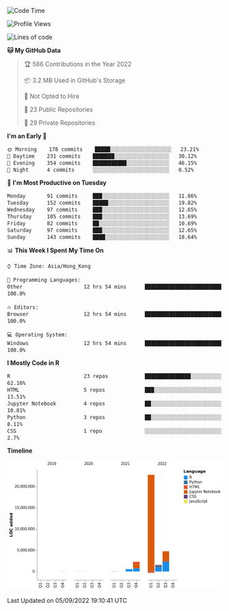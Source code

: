

<!--**wt12318/wt12318** is a ✨ _special_ ✨ repository because its `README.md` (this file) appears on your GitHub profile.-->

<!--START_SECTION:waka-->
![Code Time](http://img.shields.io/badge/Code%20Time-502%20hrs%208%20mins-blue)

![Profile Views](http://img.shields.io/badge/Profile%20Views-1-blue)

![Lines of code](https://img.shields.io/badge/From%20Hello%20World%20I%27ve%20Written-32%20Million%20lines%20of%20code-blue)

**🐱 My GitHub Data** 

> 🏆 586 Contributions in the Year 2022
 > 
> 📦 3.2 MB Used in GitHub's Storage 
 > 
> 🚫 Not Opted to Hire
 > 
> 📜 23 Public Repositories 
 > 
> 🔑 29 Private Repositories  
 > 
**I'm an Early 🐤** 

```text
🌞 Morning    178 commits    █████░░░░░░░░░░░░░░░░░░░░   23.21% 
🌆 Daytime    231 commits    ███████░░░░░░░░░░░░░░░░░░   30.12% 
🌃 Evening    354 commits    ███████████░░░░░░░░░░░░░░   46.15% 
🌙 Night      4 commits      ░░░░░░░░░░░░░░░░░░░░░░░░░   0.52%

```
📅 **I'm Most Productive on Tuesday** 

```text
Monday       91 commits     ███░░░░░░░░░░░░░░░░░░░░░░   11.86% 
Tuesday      152 commits    █████░░░░░░░░░░░░░░░░░░░░   19.82% 
Wednesday    97 commits     ███░░░░░░░░░░░░░░░░░░░░░░   12.65% 
Thursday     105 commits    ███░░░░░░░░░░░░░░░░░░░░░░   13.69% 
Friday       82 commits     ██░░░░░░░░░░░░░░░░░░░░░░░   10.69% 
Saturday     97 commits     ███░░░░░░░░░░░░░░░░░░░░░░   12.65% 
Sunday       143 commits    ████░░░░░░░░░░░░░░░░░░░░░   18.64%

```


📊 **This Week I Spent My Time On** 

```text
⌚︎ Time Zone: Asia/Hong_Kong

💬 Programming Languages: 
Other                    12 hrs 54 mins      █████████████████████████   100.0%

🔥 Editors: 
Browser                  12 hrs 54 mins      █████████████████████████   100.0%

💻 Operating System: 
Windows                  12 hrs 54 mins      █████████████████████████   100.0%

```

**I Mostly Code in R** 

```text
R                        23 repos            ███████████████░░░░░░░░░░   62.16% 
HTML                     5 repos             ███░░░░░░░░░░░░░░░░░░░░░░   13.51% 
Jupyter Notebook         4 repos             ██░░░░░░░░░░░░░░░░░░░░░░░   10.81% 
Python                   3 repos             ██░░░░░░░░░░░░░░░░░░░░░░░   8.11% 
CSS                      1 repo              ░░░░░░░░░░░░░░░░░░░░░░░░░   2.7%

```


**Timeline**

![Chart not found](https://raw.githubusercontent.com/wt12318/wt12318/main/charts/bar_graph.png) 


 Last Updated on 05/09/2022 19:10:41 UTC
<!--END_SECTION:waka-->


